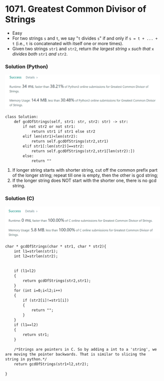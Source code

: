 # 1071. Greatest Common Divisor of Strings

* Easy
* For two strings `s` and `t`, we say "`t` divides `s`" if and only if `s = t + ... + t` (i.e., `t` is concatenated with itself one or more times).
* Given two strings `str1` and `str2`, return _the largest string_ `x` _such that_ `x` _divides both_ `str1` _and_ `str2`.

### Solution (Python)

![](<.gitbook/assets/image (7).png>)

```
class Solution:
    def gcdOfStrings(self, str1: str, str2: str) -> str:
        if not str2 or not str1:
            return str1 if str1 else str2
        elif len(str1)<len(str2):
            return self.gcdOfStrings(str2,str1)
        elif str1[:len(str2)]==str2:
            return self.gcdOfStrings(str2,str1[len(str2):])
        else:
            return ""
```

1. If longer string starts with shorter string, cut off the common prefix part of the longer string; repeat till one is empty, then the other is gcd string;
2. If the longer string does NOT start with the shorter one, there is no gcd string.

### Solution (C)

![](<.gitbook/assets/image (5).png>)

```
char * gcdOfStrings(char * str1, char * str2){
    int l1=strlen(str1);
    int l2=strlen(str2);


    if (l1<l2)
    {
        return gcdOfStrings(str2,str1);
    }
    for (int i=0;i<l2;i++)
    {
        if (str2[i]!=str1[i])
        {
            return "";
        }
    }
    if (l1==l2)
    {
        return str1;
    }

    /*Strings are pointers in C. So by adding a int to a 'string', we are moving the pointer backwards. That is similar to slicing the string in python.*/
    return gcdOfStrings(str1+l2,str2);

}
```
